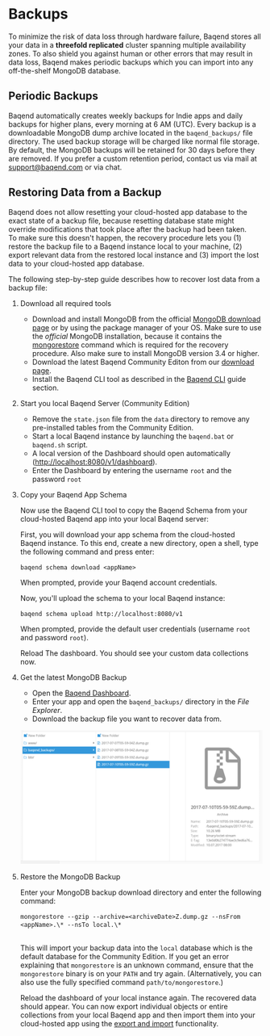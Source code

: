 # Backups

To minimize the risk of data loss through hardware failure, Baqend stores all your data in a **threefold replicated** cluster spanning multiple availability zones. To also shield you against human or other errors that may result in data loss, Baqend makes periodic backups which you can import into any off-the-shelf MongoDB database. 

## Periodic Backups 

Baqend automatically creates weekly backups for Indie apps and daily backups for higher plans, every morning at 6 AM (UTC). 
Every backup is a downloadable MongoDB dump archive located in the `baqend_backups/` file directory. 
The used backup storage will be charged like normal file storage. 
By default, the MongoDB backups will be retained for 30 days before they are removed. 
If you prefer a custom retention period, contact us via mail at [support@baqend.com](mailto:support@baqend.com) or via chat.

## Restoring Data from a Backup

Baqend does not allow resetting your cloud-hosted app database to the exact state of a backup file, because resetting database state might override modifications that took place after the backup had been taken.  
To make sure this doesn't happen, the recovery procedure lets you (1) restore the backup file to a Baqend instance local to your machine, (2) export relevant data from the restored local instance and (3) import the lost data to your cloud-hosted app database. 

The following step-by-step guide describes how to recover lost data from a backup file:

1. Download all required tools

    - Download and install MongoDB from the official [MongoDB download page](https://www.mongodb.com/download-center#community) 
      or by using the package manager of your OS. Make sure to use the *official* MongoDB installation, because it contains the [mongorestore](https://docs.mongodb.com/manual/reference/program/mongorestore/) 
      command which is required for the recovery procedure. Also make sure to install MongoDB version 3.4 or higher.
    - Download the latest Baqend Community Editon from our [download page](https://www.baqend.com/product.html#download).
    - Install the Baqend CLI tool as described in the [Baqend CLI](../cli/) guide section.
    

2. Start you local Baqend Server (Community Edition)

    - Remove the `state.json` file from the `data` directory to remove any pre-installed tables from the Community Edition.
    - Start a local Baqend instance by launching the `baqend.bat` or `baqend.sh` script. 
    - A local version of the Dashboard should open automatically ([http://localhost:8080/v1/dashboard](http://localhost:8080/v1/dashboard)). 
    - Enter the Dashboard by entering the username `root` and the password `root`
    

3. Copy your Baqend App Schema 
    
    Now use the Baqend CLI tool to copy the Baqend Schema from your cloud-hosted Baqend app into your local Baqend server:
    
    First, you will download your app schema from the cloud-hosted Baqend instance. To this end, create a new directory, open a shell, type the following command and press enter: 
    <pre><code class="bash">baqend schema download &lt;appName&gt;</code></pre>
    
    When prompted, provide your Baqend account credentials. 
    
    Now, you'll upload the schema to your local Baqend instance:
    
    <pre><code class="bash">baqend schema upload http://localhost:8080/v1</code></pre>
    
    When prompted, provide the default user credentials (username `root` and password `root`).
    
    Reload The dashboard. You should see your custom data collections now.
    

4. Get the latest MongoDB Backup

    - Open the [Baqend Dashboard](https://dashboard.baqend.com/apps).
    - Enter your app and open the `baqend_backups/` directory in the *File Explorer*.
    - Download the backup file you want to recover data from.
    
    ![Download MongoDB Backup](download-backup.png)
    

5. Restore the MongoDB Backup

    Enter your MongoDB backup download directory and enter the following command:
    
    <pre><code class="bash">mongorestore --gzip --archive=&lt;archiveDate&gt;Z.dump.gz --nsFrom &lt;appName&gt;.\* --nsTo local.\*
    </code></pre>

    This will import your backup data into the `local` database which is the default database for the Community Edition.
    If you get an error explaining that `mongorestore` is an unknown command, ensure that the `mongorestore` binary is on your `PATH` and try again. (Alternatively, you can also use the fully specified command `path/to/mongorestore`.)
    
    Reload the dashboard of your local instance again. The recovered data should appear. 
    You can now export individual objects or entire collections from your local Baqend app and then import them into your cloud-hosted app using the [export and import](../crud/#exporting-and-importing-tables) functionality.


 